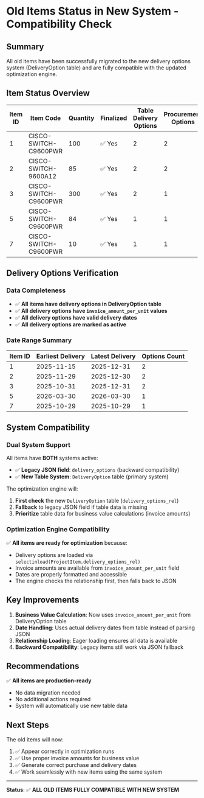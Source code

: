 # Old Items Status in New System - Compatibility Check

## Summary
All old items have been successfully migrated to the new delivery options system (DeliveryOption table) and are fully compatible with the updated optimization engine.

## Item Status Overview

| Item ID | Item Code | Quantity | Finalized | Table Delivery Options | Procurement Options | Status |
|---------|-----------|----------|-----------|------------------------|---------------------|--------|
| 1 | CISCO-SWITCH-C9600PWR | 100 | ✅ Yes | 2 | 2 | ✅ **COMPATIBLE** |
| 2 | CISCO-SWITCH-9600A12 | 85 | ✅ Yes | 2 | 2 | ✅ **COMPATIBLE** |
| 3 | CISCO-SWITCH-C9600PWR | 300 | ✅ Yes | 2 | 1 | ✅ **COMPATIBLE** |
| 5 | CISCO-SWITCH-C9600PWR | 84 | ✅ Yes | 1 | 1 | ✅ **COMPATIBLE** |
| 7 | CISCO-SWITCH-C9600PWR | 10 | ✅ Yes | 1 | 1 | ✅ **COMPATIBLE** |

## Delivery Options Verification

### Data Completeness
- ✅ **All items have delivery options in DeliveryOption table**
- ✅ **All delivery options have `invoice_amount_per_unit` values**
- ✅ **All delivery options have valid delivery dates**
- ✅ **All delivery options are marked as active**

### Date Range Summary
| Item ID | Earliest Delivery | Latest Delivery | Options Count |
|---------|-------------------|-----------------|---------------|
| 1 | 2025-11-15 | 2025-12-31 | 2 |
| 2 | 2025-11-29 | 2025-12-30 | 2 |
| 3 | 2025-10-31 | 2025-12-31 | 2 |
| 5 | 2026-03-30 | 2026-03-30 | 1 |
| 7 | 2025-10-29 | 2025-10-29 | 1 |

## System Compatibility

### Dual System Support
All items have **BOTH** systems active:
- ✅ **Legacy JSON field**: `delivery_options` (backward compatibility)
- ✅ **New Table System**: `DeliveryOption` table (primary system)

The optimization engine will:
1. **First check** the new `DeliveryOption` table (`delivery_options_rel`)
2. **Fallback** to legacy JSON field if table data is missing
3. **Prioritize** table data for business value calculations (invoice amounts)

### Optimization Engine Compatibility
✅ **All items are ready for optimization** because:
- Delivery options are loaded via `selectinload(ProjectItem.delivery_options_rel)`
- Invoice amounts are available from `invoice_amount_per_unit` field
- Dates are properly formatted and accessible
- The engine checks the relationship first, then falls back to JSON

## Key Improvements

1. **Business Value Calculation**: Now uses `invoice_amount_per_unit` from DeliveryOption table
2. **Date Handling**: Uses actual delivery dates from table instead of parsing JSON
3. **Relationship Loading**: Eager loading ensures all data is available
4. **Backward Compatibility**: Legacy items still work via JSON fallback

## Recommendations

✅ **All items are production-ready**
- No data migration needed
- No additional actions required
- System will automatically use new table data

## Next Steps

The old items will now:
1. ✅ Appear correctly in optimization runs
2. ✅ Use proper invoice amounts for business value
3. ✅ Generate correct purchase and delivery dates
4. ✅ Work seamlessly with new items using the same system

---

**Status**: ✅ **ALL OLD ITEMS FULLY COMPATIBLE WITH NEW SYSTEM**

